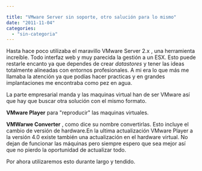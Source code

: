 ```yaml
---

title: "VMware Server sin soporte, otro salución para lo mismo"
date: "2011-11-04"
categories: 
  - "sin-categoria"
---
```


Hasta hace poco utilizaba el maravillo VMware Server 2.x , una herramienta increíble. Todo interfaz web y muy parecida la gestión a un ESX. Esto puede restarle encanto ya que dependes de crear _datastores_ y tener las ideas totalmente alineadas con entornos profesionales. A mi era lo que más me llamaba la atención ya que podías hacer practicas y en grandes implantaciones me encontraba como pez en agua.

La parte empresarial manda y las maquinas virtual han de ser VMware así que hay que buscar otra solución con el mismo formato.

**VMware Player** para "reproducir" las maquinas virtuales.

**VMWarwe Converter** , como dice su nombre convertirlas. Esto incluye el cambio de versión de hardware.En la ultima actualización VMware Player a la versión 4.0 existe también una actualización en el hardware virtual. No dejan de funcionar las máquinas pero siempre espero que sea mejor así que no pierdo la oportunidad de actualizar todo.

Por ahora utilizaremos esto durante largo y tendido.
